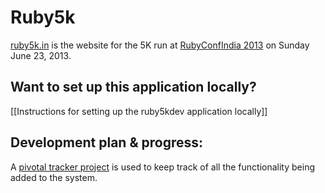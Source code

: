# Ruby5k

[ruby5k.in](http://www.ruby5k.in) is the website for the 5K run at [RubyConfIndia 2013](http://rubyconfindia.org/2013/) on Sunday June 23, 2013. 

## Want to set up this application locally?

[[Instructions for setting up the ruby5kdev application locally]]

## Development plan & progress:

A [pivotal tracker project](https://www.pivotaltracker.com/s/projects/805743) is used to keep track of all the functionality being added to the system.
